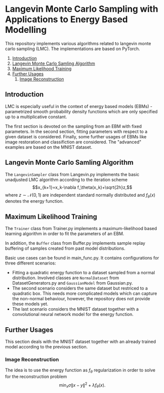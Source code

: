 # Langevin Monte Carlo Sampling with Applications to Energy Based Modelling
This repository implements various algorithms related to langevin monte carlo sampling (LMC).
The implementations are based on PyTorch.

<!-- TOC -->
1. [Introduction](#introduction)
2. [Langevin Monte Carlo Samling Algorithm](#langevin-monte-carlo-samling-algorithm)
3. [Maximum Likelihood Training](#maximum-likelihood-training)
4. [Further Usages](#further-usages)
   1. [Image Reconstruction](#image-reconstruction)
<!-- TOC -->

## Introduction

LMC is especially useful in the context of energy based models (EBMs) - parametrized smooth probability density functions
which are only specified up to a multiplicative constant.

The first section is devoted on the sampling from an EBM with fixed parameters. In the second section, fitting parameters
with respect to a given dataset is considered. Finally, some further usages of EBMs like image restoration and classifiction
are considered.
The "advanced" examples are based on the MNIST dataset.

## Langevin Monte Carlo Samling Algorithm

The <code>LangevinSampler</code> class from Langevin.py implements the basic unadjusted LMC algorithm according to the 
iteration scheme 
$$x_{k+1}=x_k-\nabla f_\theta(x_k)+\sqrt{2h}z,$$
where $z \sim \mathcal{N}(0,1)$ are independent standard normally distributed and $f_\theta(x)$ denotes the energy function.

## Maximum Likelihood Training

The <code>Trainer</code> class from Trainer.py implements a maximum-likelihood based learning algorithm in order to fit 
the parameters of an EBM.

In addition, the <code>Buffer</code> class from Buffer.py implements sample replay buffering of samples created from past 
model distributions.

Basic use cases can be found in main_func.py. It contains configurations for three different scenarios:

- Fitting a quadratic energy function to a dataset sampled from a normal distribution.
Involved classes are <code>NormalDataset</code> from DatasetGenerators.py and <code>GaussianModel</code> from Gaussian.py.
- The second scenario considers the same dataset but restriced to a quadratic box. This needs more complicated models which
can capture the non-normal behaviour, however, the repository does not provide these models yet.
- The last scenario considers the MNIST dataset together with a convolutional neural network model for the energy function.

## Further Usages

This section deals with the MNIST dataset together with an already trained model according to the previous section.

### Image Reconstruction

The idea is to use the energy function as $f_\theta$ regularization in order to solve for the reconstruction problem
$$\min_x \sigma \| x - y \| ^2 + \lambda f_\theta (x).$$
